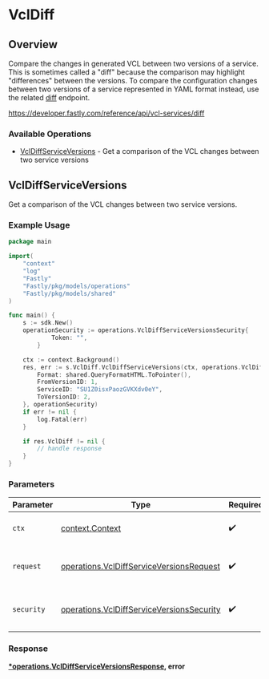 # VclDiff

## Overview

Compare the changes in generated VCL between two versions of a service. This is sometimes called a "diff" because the comparison may highlight "differences" between the versions. To compare the configuration changes between two versions of a service represented in YAML format instead, use the related [diff](/reference/api/utils/diff/#diff-service-versions) endpoint.

<https://developer.fastly.com/reference/api/vcl-services/diff>
### Available Operations

* [VclDiffServiceVersions](#vcldiffserviceversions) - Get a comparison of the VCL changes between two service versions

## VclDiffServiceVersions

Get a comparison of the VCL changes between two service versions.

### Example Usage

```go
package main

import(
	"context"
	"log"
	"Fastly"
	"Fastly/pkg/models/operations"
	"Fastly/pkg/models/shared"
)

func main() {
    s := sdk.New()
    operationSecurity := operations.VclDiffServiceVersionsSecurity{
            Token: "",
        }

    ctx := context.Background()
    res, err := s.VclDiff.VclDiffServiceVersions(ctx, operations.VclDiffServiceVersionsRequest{
        Format: shared.QueryFormatHTML.ToPointer(),
        FromVersionID: 1,
        ServiceID: "SU1Z0isxPaozGVKXdv0eY",
        ToVersionID: 2,
    }, operationSecurity)
    if err != nil {
        log.Fatal(err)
    }

    if res.VclDiff != nil {
        // handle response
    }
}
```

### Parameters

| Parameter                                                                                              | Type                                                                                                   | Required                                                                                               | Description                                                                                            |
| ------------------------------------------------------------------------------------------------------ | ------------------------------------------------------------------------------------------------------ | ------------------------------------------------------------------------------------------------------ | ------------------------------------------------------------------------------------------------------ |
| `ctx`                                                                                                  | [context.Context](https://pkg.go.dev/context#Context)                                                  | :heavy_check_mark:                                                                                     | The context to use for the request.                                                                    |
| `request`                                                                                              | [operations.VclDiffServiceVersionsRequest](../../models/operations/vcldiffserviceversionsrequest.md)   | :heavy_check_mark:                                                                                     | The request object to use for the request.                                                             |
| `security`                                                                                             | [operations.VclDiffServiceVersionsSecurity](../../models/operations/vcldiffserviceversionssecurity.md) | :heavy_check_mark:                                                                                     | The security requirements to use for the request.                                                      |


### Response

**[*operations.VclDiffServiceVersionsResponse](../../models/operations/vcldiffserviceversionsresponse.md), error**

